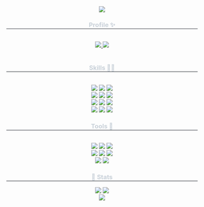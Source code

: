 <div align= "center">
    <img src="https://capsule-render.vercel.app/api?type=rounded&color=0:7e77df,100:5f469b&height=120&text=Shin%20Ji%20Hoon&animation=fadeIn&fontColor=ffffff&fontSize=30" />
</div>


<div align= "center">
  <h3 style="border-bottom: 1px solid #21262d; color: #c9d1d9;"> Profile ✨ </h2> <br> 
  <div align= "center"> 
    <a href=https://velog.io/@wlgns0413/posts> 
      <img src="https://img.shields.io/badge/Velog-20C997?style=for-the-badge&logo=Velog&logoColor=white&link=https://velog.io/@wlgns0413/posts"> 
    </a>
    <a href=https://www.notion.so/a33cf4699d9141289b4e12f0fac2895b> 
      <img src="https://img.shields.io/badge/Notion-000000?style=for-the-badge&logo=Notion&logoColor=white&link=https://www.notion.so/a33cf4699d9141289b4e12f0fac2895b"> 
    </a>
  </div>  <br> 

  <h3 style="border-bottom: 1px solid #21262d; color: #c9d1d9;"> Skills 🧑‍💻 </h2> <br>   
  <div align= "center">  
    <img src="https://img.shields.io/badge/Java-ED8B00?style=for-the-badge&logo=openjdk&logoColor=white">
    <img src="https://img.shields.io/badge/Spring-6DB33F?style=for-the-badge&logo=spring&logoColor=white">
    <img src="https://img.shields.io/badge/Spring_Security-6DB33F?style=for-the-badge&logo=Spring-Security&logoColor=white"><br>
    <img src="https://img.shields.io/badge/MySQL-00000F?style=for-the-badge&logo=mysql&logoColor=white">
    <img src="https://img.shields.io/badge/MariaDB-003545?style=for-the-badge&logo=mariaDB&logoColor=white">
    <img src="https://img.shields.io/badge/redis-%23DD0031.svg?&style=for-the-badge&logo=redis&logoColor=white"><br>
    <img src="https://img.shields.io/badge/json%20web%20tokens-323330?style=for-the-badge&logo=json-web-tokens&logoColor=pink">
    <img src="https://img.shields.io/badge/junit5-25A162?style=for-the-badge&logo=junit5&logoColor=pink">
    <img src="https://img.shields.io/badge/apachetomcat-F8DC75.svg?style=for-the-badge&logo=apachetomcat&logoColor=black"><br>
    <img src="https://img.shields.io/badge/Slack-4A154B?style=for-the-badge&logo=slack&logoColor=white">
    <img src="https://img.shields.io/badge/Notion-000000?style=for-the-badge&logo=notion&logoColor=white">
    <img src="https://img.shields.io/badge/GitHub-100000?style=for-the-badge&logo=github&logoColor=white)">
  </div> 

  <h3 style="border-bottom: 1px solid #21262d; color: #c9d1d9;"> Tools 🔨 </h2> <br>   
  <div align= "center">  
    <img src="https://img.shields.io/badge/intellijidea-000000?style=for-the-badge&logo=intellijidea&logoColor=white">
    <img src="https://img.shields.io/badge/Postman-FF6C37?style=for-the-badge&logo=postman&logoColor=white">
    <img src="https://img.shields.io/badge/docker-%230db7ed.svg?style=for-the-badge&logo=docker&logoColor=white"><br>
    <img src="https://img.shields.io/badge/Gradle-02303A.svg?style=for-the-badge&logo=Gradle&logoColor=white">
    <img src="https://img.shields.io/badge/burpsuite-FF6633.svg?style=for-the-badge&logo=burpsuite&logoColor=white">
    <img src="https://img.shields.io/badge/ngrok-1F1E37.svg?style=for-the-badge&logo=ngrok&logoColor=white"><br>
    <img src="https://img.shields.io/badge/gitkraken-179287?style=for-the-badge&logo=gitkraken&logoColor=white">
    <img src="https://img.shields.io/badge/dbeaver-382923?style=for-the-badge&logo=dbeaver&logoColor=white">
  </div> 

  
  
</div>
    
  <div align= "center"> 
      <h3 style="border-bottom: 1px solid #21262d; color: #c9d1d9;"> 🏅 Stats </h2> <div align= "center"> 
        <img src="http://mazassumnida.wtf/api/v2/generate_badge?boj=wlgnstls0413&bg_color=60,ffffff,ffffff&title_color=000000&text_color=000000"/> 
        <img src="https://github-readme-stats.vercel.app/api/top-langs/?username=jihoon0413&layout=compact&bg_color=60,ffffff,ffffff&title_color=000000&text_color=000000"/><br>
        <img src="https://github-readme-stats.vercel.app/api?username=jihoon0413&bg_color=60,ffffff,ffffff&title_color=000000&text_color=000000"/> 
  </div>
</div>
    

<!--
**jihoon0413/jihoon0413** is a ✨ _special_ ✨ repository because its `README.md` (this file) appears on your GitHub profile.

Here are some ideas to get you started:

- 🔭 I’m currently working on ...
- 🌱 I’m currently learning ...
- 👯 I’m looking to collaborate on ...
- 🤔 I’m looking for help with ...
- 💬 Ask me about ...
- 📫 How to reach me: ...
- 😄 Pronouns: ...
- ⚡ Fun fact: ...
-->
